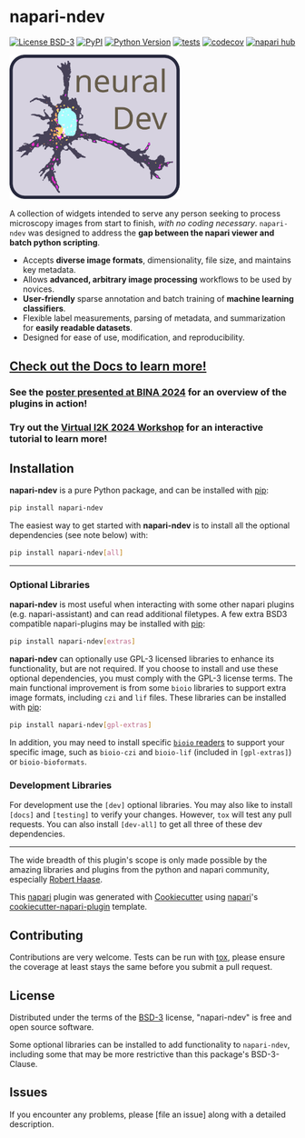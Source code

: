 # napari-ndev

[![License BSD-3](https://img.shields.io/pypi/l/napari-ndev.svg?color=green)](https://github.com/TimMonko/napari-ndev/raw/main/LICENSE)
[![PyPI](https://img.shields.io/pypi/v/napari-ndev.svg?color=green)](https://pypi.org/project/napari-ndev)
[![Python Version](https://img.shields.io/pypi/pyversions/napari-ndev.svg?color=green)](https://python.org)
[![tests](https://github.com/TimMonko/napari-ndev/workflows/tests/badge.svg)](https://github.com/TimMonko/napari-ndev/actions)
[![codecov](https://codecov.io/gh/TimMonko/napari-ndev/branch/main/graph/badge.svg)](https://codecov.io/gh/TimMonko/napari-ndev)
[![napari hub](https://img.shields.io/endpoint?url=https://api.napari-hub.org/shields/napari-ndev)](https://napari-hub.org/plugins/napari-ndev)

<img src="docs/resources/images/neuralDev-logo.svg" alt="logo" width="300">

A collection of widgets intended to serve any person seeking to process microscopy images from start to finish, *with no coding necessary*. `napari-ndev` was designed to address the **gap between the napari viewer and batch python scripting**.

* Accepts **diverse image formats**, dimensionality, file size, and maintains key metadata.
* Allows **advanced, arbitrary image processing** workflows to be used by novices.
* **User-friendly** sparse annotation and batch training of **machine learning classifiers**.
* Flexible label measurements, parsing of metadata, and summarization for **easily readable datasets**.
* Designed for ease of use, modification, and reproducibility.

## [Check out the Docs to learn more!](https://timmonko.github.io/napari-ndev/)

### See the [poster presented at BINA 2024](https://timmonko.github.io/napari-ndev/BINA_poster/) for an overview of the plugins in action!

### Try out the [Virtual I2K 2024 Workshop](https://timmonko.github.io/napari-ndev/tutorial/00_setup/) for an interactive tutorial to learn more!

## Installation

**napari-ndev** is a pure Python package, and can be installed with [pip]:

```bash
pip install napari-ndev
```

The easiest way to get started with **napari-ndev** is to install all the optional dependencies (see note below) with:

```bash
pip install napari-ndev[all]
```

----------------------------------

### Optional Libraries

**napari-ndev** is most useful when interacting with some other napari plugins (e.g. napari-assistant) and can read additional filetypes. A few extra BSD3 compatible napari-plugins may be installed with [pip]:

```bash
pip install napari-ndev[extras]
```

**napari-ndev** can optionally use GPL-3 licensed libraries to enhance its functionality, but are not required. If you choose to install and use these optional dependencies, you must comply with the GPL-3 license terms. The main functional improvement is from some `bioio` libraries to support extra image formats, including `czi` and `lif` files. These libraries can be installed with [pip]:

```bash
pip install napari-ndev[gpl-extras]
```

In addition, you may need to install specific [`bioio` readers](https://github.com/bioio-devs/bioio) to support your specific image, such as `bioio-czi` and `bioio-lif` (included in `[gpl-extras]`) or `bioio-bioformats`.

### Development Libraries

For development use the `[dev]` optional libraries. You may also like to install `[docs]` and `[testing]` to verify your changes. However, `tox` will test any pull requests. You can also install `[dev-all]` to get all three of these dev dependencies.

----------------------------------

The wide breadth of this plugin's scope is only made possible by the amazing libraries and plugins from the python and napari community, especially [Robert Haase](https://github.com/haesleinhuepf).

This [napari] plugin was generated with [Cookiecutter] using [napari]'s [cookiecutter-napari-plugin] template.

## Contributing

Contributions are very welcome. Tests can be run with [tox], please ensure
the coverage at least stays the same before you submit a pull request.

## License

Distributed under the terms of the [BSD-3] license,
"napari-ndev" is free and open source software.

Some optional libraries can be installed to add functionality to `napari-ndev`, including some that may be more restrictive than this package's BSD-3-Clause.

## Issues

If you encounter any problems, please [file an issue] along with a detailed description.

[napari]: https://github.com/napari
[Cookiecutter]: https://github.com/audreyr/cookiecutter
[BSD-3]: http://opensource.org/licenses/BSD-3-Clause
[cookiecutter-napari-plugin]: https://github.com/napari/cookiecutter-napari-plugin

[tox]: https://tox.readthedocs.io/en/latest/
[pip]: https://pypi.org/project/pip/
